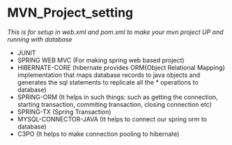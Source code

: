 # MVN_Project_setting
*This is for setup in web.xml and pom.xml to make your mvn project UP and running with database*
* JUNIT
* SPRING WEB MVC (For making spring web based project)
* HIBERNATE-CORE (hibernate provides ORM{Object Relational Mapping} implementation that maps database records to java objects and generates the sql statements to replicate all the * operations to database)
* SPRING-ORM (It helps in such things: such as getting the connection, starting transaction, commiting transaction, closing connection etc)
* SPRING-TX (Spring Transaction)
* MYSQL-CONNECTOR-JAVA (It helps to connect our spring orm to database)
* C3PO (It helps to make connection pooling to hibernate)
